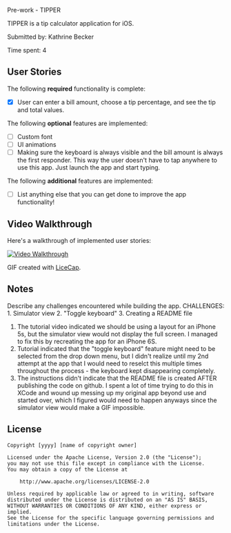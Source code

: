 Pre-work - TIPPER

TIPPER is a tip calculator application for iOS.

Submitted by: Kathrine Becker

Time spent: 4

## User Stories

The following **required** functionality is complete:
* [x] User can enter a bill amount, choose a tip percentage, and see the tip and total values.

The following **optional** features are implemented:
* [ ] Custom font
* [ ] UI animations
* [ ] Making sure the keyboard is always visible and the bill amount is always the first responder. This way the user doesn't have to tap anywhere to use this app. Just launch the app and start typing.

The following **additional** features are implemented:

- [ ] List anything else that you can get done to improve the app functionality!

## Video Walkthrough 

Here's a walkthrough of implemented user stories:

<a href="/course_images/ios_for_designers/name%20of%20your%20file%20in%20the%20repo.gif" target="_blank"><img src='/course_images/ios_for_designers/name%20of%20your%20file%20in%20the%20repo.gif' title='Video Walkthrough' width='' alt='Video Walkthrough' /></a>

GIF created with [LiceCap](http://www.cockos.com/licecap/).

## Notes

Describe any challenges encountered while building the app.
CHALLENGES: 1. Simulator view 2. "Toggle keyboard" 3. Creating a README file

1. The tutorial video indicated we should be using a layout for an iPhone 5s, but the simulator view would not display the full screen. I managed to fix this by recreating the app for an iPhone 6S.
2. Tutorial indicated that the "toggle keyboard" feature might need to be selected from the drop down menu, but I didn't realize until my 2nd attempt at the app that I would need to reselct this multiple times throughout the process - the keyboard kept disappearing completely. 
3. The instructions didn't indicate that the README file is created AFTER publishing the code on github. I spent a lot of time trying to do this in XCode and wound up messing up my original app beyond use and started over, which I figured would need to happen anyways since the simulator view would make a GIF impossible. 

## License

    Copyright [yyyy] [name of copyright owner]

    Licensed under the Apache License, Version 2.0 (the "License");
    you may not use this file except in compliance with the License.
    You may obtain a copy of the License at

        http://www.apache.org/licenses/LICENSE-2.0

    Unless required by applicable law or agreed to in writing, software
    distributed under the License is distributed on an "AS IS" BASIS,
    WITHOUT WARRANTIES OR CONDITIONS OF ANY KIND, either express or implied.
    See the License for the specific language governing permissions and
    limitations under the License.
